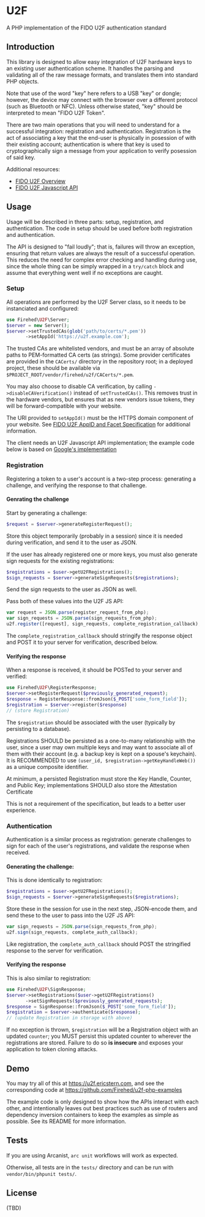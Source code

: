# U2F

A PHP implementation of the FIDO U2F authentication standard

## Introduction

This library is designed to allow easy integration of U2F hardware keys to an existing user authentication scheme.
It handles the parsing and validating all of the raw message formats, and translates them into standard PHP objects.

Note that use of the word "key" here refers to a USB "key" or dongle; however, the device may connect with the browser over a different protocol (such as Bluetooth or NFC).
Unless otherwise stated, "key" should be interpreted to mean "FIDO U2F Token".

There are two main operations that you will need to understand for a successful integration: registration and authentication.
Registration is the act of associating a key that the end-user is physically in posession of with their existing account; authentication is where that key is used to cryptographically sign a message from your application to verify posession of said key.

Additional resources:

* [FIDO U2F Overview](https://fidoalliance.org/specs/fido-u2f-v1.0-nfc-bt-amendment-20150514/fido-u2f-overview.html)
* [FIDO U2F Javascript API](https://fidoalliance.org/specs/fido-u2f-v1.0-nfc-bt-amendment-20150514/fido-u2f-javascript-api.html)

## Usage

Usage will be described in three parts: setup, registration, and authentication.
The code in setup should be used before both registration and authentication.

The API is designed to "fail loudly"; that is, failures will throw an exception, ensuring that return values are always the result of a successful operation.
This reduces the need for complex error checking and handling during use, since the whole thing can be simply wrapped in a `try/catch` block and assume that everything went well if no exceptions are caught.

### Setup

All operations are performed by the U2F Server class, so it needs to be instanciated and configured:

```php
use Firehed\U2F\Server;
$server = new Server();
$server->setTrustedCAs(glob('path/to/certs/*.pem'))
       ->setAppId('https://u2f.example.com');
```

The trusted CAs are whitelisted vendors, and must be an array of absolute paths to PEM-formatted CA certs (as strings).
Some provider certificates are provided in the `CACerts/` directory in the repository root; in a deployed project, these should be available via `$PROJECT_ROOT/vendor/firehed/u2f/CACerts/*.pem`.

You may also choose to disable CA verification, by calling `->disableCAVerification()` instead of `setTrustedCAs()`.
This removes trust in the hardware vendors, but ensures that as new vendors issue tokens, they will be forward-compatible with your website.

The URI provided to `setAppId()` must be the HTTPS domain component of your website. See [FIDO U2F AppID and Facet Specification](https://fidoalliance.org/specs/fido-u2f-v1.0-nfc-bt-amendment-20150514/fido-appid-and-facets.html#appid-example-1) for additional information.

The client needs an U2F Javascript API implementation; the example code below is based on [Google's implementation](https://github.com/google/u2f-ref-code/blob/master/u2f-gae-demo/war/js/u2f-api.js)

### Registration

Registering a token to a user's account is a two-step process: generating a challenge, and verifying the response to that challenge.

#### Genrating the challenge

Start by generating a challenge:

```php
$request = $server->generateRegisterRequest();
```

Store this object temporarily (probably in a session) since it is needed during verification, and send it to the user as JSON.

If the user has already registered one or more keys, you must also generate sign requests for the existing registrations:

```php
$registrations = $user->getU2FRegistrations();
$sign_requests = $server->generateSignRequests($registrations);
```

Send the sign requests to the user as JSON as well.

Pass both of these values into the U2F JS API:

```js
var request = JSON.parse(register_request_from_php);
var sign_requests = JSON.parse(sign_requests_from_php);
u2f.register([request], sign_requests, complete_registration_callback);
```

The `complete_registration_callback` should stringify the response object and POST it to your server for verification, described below.

#### Verifying the response

When a response is received, it should be POSTed to your server and verified:

```php
use Firehed\U2F\RegisterResponse;
$server->setRegisterRequest($previously_generated_request);
$response = RegisterResponse::fromJson($_POST['some_form_field']);
$registration = $server->register($response)
// (store Registration)
```

The `$registration` should be associated with the user (typically by persisting to a database).

Registrations SHOULD be persisted as a one-to-many relationship with the user, since a user may own multiple keys and may want to associate all of them with their account (e.g. a backup key is kept on a spouse's keychain). It is RECOMMENDED to use `(user_id, $registration->getKeyHandleWeb())` as a unique composite identifier.

At minimum, a persisted Registration must store the Key Handle, Counter, and Public Key; implementations SHOULD also store the Attestation Certificate

This is not a requirement of the specification, but leads to a better user experience.

### Authentication

Authentication is a similar process as registration: generate challenges to sign for each of the user's registrations, and validate the response when received.

#### Generating the challenge:

This is done identically to registration:

```php
$registrations = $user->getU2FRegistrations();
$sign_requests = $server->generateSignRequests($registrations);
```

Store these in the session for use in the next step, JSON-encode them, and send these to the user to pass into the U2F JS API:

```js
var sign_requests = JSON.parse(sign_requests_from_php);
u2f.sign(sign_requests, complete_auth_callback);
```

Like registration, the `complete_auth_callback` should POST the stringified response to the server for verification.

#### Verifying the response

This is also similar to registration:

```php
use Firehed\U2F\SignResponse;
$server->setRegistrations($user->getU2FRegistrations()
       ->setSignRequests($previously_generated_requests);
$response = SignResponse::fromJson($_POST['some_form_field']);
$registration = $server->authenticate($response);
// (update Registration in storage with above)
```

If no exception is thrown, `$registration` will be a Registration object with an updated `counter`; you MUST persist this updated counter to wherever the registrations are stored.
Failure to do so **is insecure** and exposes your application to token cloning attacks.

## Demo

You may try all of this at https://u2f.ericstern.com, and see the corresponding code at https://github.com/Firehed/u2f-php-examples

The example code is only designed to show how the APIs interact with each other, and intentionally leaves out best practices such as use of routers and dependency inversion containers to keep the examples as simple as possible.
See its README for more information.

## Tests

If you are using Arcanist, `arc unit` workflows will work as expected.

Otherwise, all tests are in the `tests/` directory and can be run with `vendor/bin/phpunit tests/`.

## License
 (TBD)
